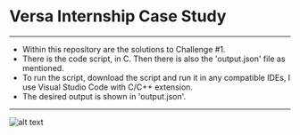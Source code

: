 # Versa Internship Case Study

---

- Within this repository are the solutions to Challenge #1.
- There is the code script, in C. Then there is also the 'output.json' file as mentioned.
- To run the script, download the script and run it in any compatible IDEs, I use Visual Studio Code with C/C++ extension.
- The desired output is shown in 'output.json'.

---

![alt text](https://versa.com.my/wp-content/uploads/2022/09/Video-Preview-Revamp.png)

